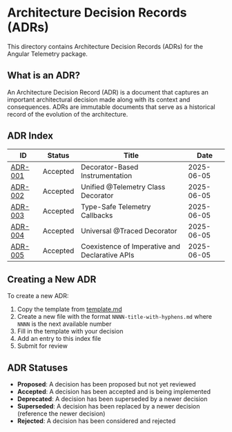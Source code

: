 # Architecture Decision Records (ADRs)

This directory contains Architecture Decision Records (ADRs) for the Angular Telemetry package.

## What is an ADR?

An Architecture Decision Record (ADR) is a document that captures an important architectural decision made along with its context and consequences. ADRs are immutable documents that serve as a historical record of the evolution of the architecture.

## ADR Index

| ID | Status | Title | Date |
|----|--------|-------|------|
| [ADR-001](001-decorator-based-instrumentation.md) | Accepted | Decorator-Based Instrumentation | 2025-06-05 |
| [ADR-002](002-unified-telemetry-decorator.md) | Accepted | Unified @Telemetry Class Decorator | 2025-06-05 |
| [ADR-003](003-type-safe-callbacks.md) | Accepted | Type-Safe Telemetry Callbacks | 2025-06-05 |
| [ADR-004](004-universal-traced-decorator.md) | Accepted | Universal @Traced Decorator | 2025-06-05 |
| [ADR-005](005-imperative-declarative-coexistence.md) | Accepted | Coexistence of Imperative and Declarative APIs | 2025-06-05 |

## Creating a New ADR

To create a new ADR:

1. Copy the template from [template.md](template.md)
2. Create a new file with the format `NNNN-title-with-hyphens.md` where `NNNN` is the next available number
3. Fill in the template with your decision
4. Add an entry to this index file
5. Submit for review

## ADR Statuses

- **Proposed**: A decision has been proposed but not yet reviewed
- **Accepted**: A decision has been accepted and is being implemented
- **Deprecated**: A decision has been superseded by a newer decision
- **Superseded**: A decision has been replaced by a newer decision (reference the newer decision)
- **Rejected**: A decision has been considered and rejected
